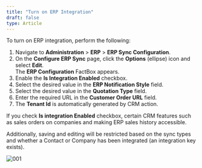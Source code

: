 ```yaml
---
title: "Turn on ERP Integration"
draft: false
type: Article
---
```


To turn on ERP integration, perform the following:

1.	Navigate to **Administration** > **ERP** > **ERP Sync Configuration**.
2.	On the **Configure ERP Sync** page, click the **Options** (ellipse) icon and select **Edit**. <br>The **ERP Configuration** FactBox appears.
3.	Enable the **Is Integration Enabled** checkbox.
4.	Select the desired value in the **ERP Notification Style** field.
5.	Select the desired value in the **Quotation Type** field.
6.	Enter the required URL in the **Customer Order URL** field.
7.	The **Tenant Id** is automatically generated by CRM action. 

If you check **Is integration Enabled** checkbox, certain CRM features such as sales orders on companies and making ERP sales history accessible.

Additionally, saving and editing will be restricted based on the sync types and whether a Contact or Company has been integrated (an integration key exists).

![001](/Modules/assets/Images/001.png)
